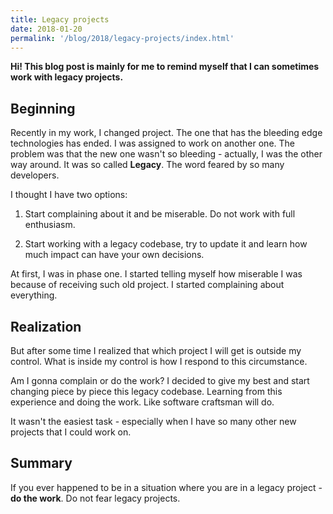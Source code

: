 ```yaml
---
title: Legacy projects
date: 2018-01-20
permalink: '/blog/2018/legacy-projects/index.html'
---
```


**Hi! This blog post is mainly for me to remind myself that I can sometimes work with legacy
projects.**

## Beginning

Recently in my work, I changed project. The one that has the bleeding edge technologies has ended.
I was assigned to work on another one. The problem was that the new one wasn't so bleeding - actually,
I was the other way around. It was so called **Legacy**. The word feared by so many developers.

I thought I have two options:

1. Start complaining about it and be miserable. Do not work with full enthusiasm.

2. Start working with a legacy codebase, try to update it and learn how much impact can have your own decisions.

At first, I was in phase one. I started telling myself how miserable I was because of receiving such
old project. I started complaining about everything.

## Realization

But after some time I realized that which project I will get is outside my control. What is inside
my control is how I respond to this circumstance.

Am I gonna complain or do the work? I decided to give my best and start changing piece by piece this
legacy codebase. Learning from this experience and doing the work. Like software craftsman will do.

It wasn't the easiest task - especially when I have so many other new projects that I could work on.

## Summary

If you ever happened to be in a situation where you are in a legacy project - **do the work**. Do not
fear legacy projects.
